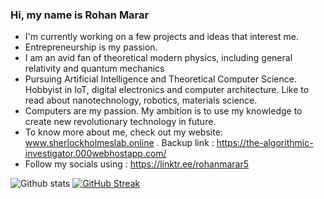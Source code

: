 ### Hi, my name is Rohan Marar


-    I'm currently working on a few projects and ideas that interest me.
-    Entrepreneurship is my passion. 
-    I am an avid fan of theoretical modern physics, including general relativity and quantum mechanics
-    Pursuing Artificial Intelligence and Theoretical Computer Science. Hobbyist in IoT, digital electronics and computer architecture. Like to read about 
     nanotechnology, robotics, materials science.
-    Computers are my passion. My ambition is to use my knowledge to create new revolutionary technology in future.
-    To know more about me, check out my website: www.sherlockholmeslab.online . Backup link : https://the-algorithmic-investigator.000webhostapp.com/
-    Follow my socials using : https://linktr.ee/rohanmarar5    


![Github stats](https://github-readme-stats.vercel.app/api?username=Rohan5manza&theme=midnight-purple&show_icons=true&count_private=true)
[![GitHub Streak](https://streak-stats.demolab.com?user=Rohan5manza&theme=violet-dark&hide_border=true)](https://git.io/streak-stats)
